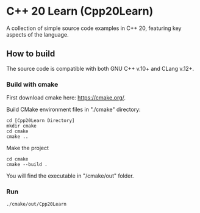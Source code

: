 # C++ 20 Learn (Cpp20Learn)

A collection of simple source code examples in C++ 20, featuring key aspects of the language.

## How to build

The source code is compatible with both GNU C++ v.10+ and CLang v.12+.

### Build with cmake

First download cmake here: https://cmake.org/.

Build CMake environment files in "./cmake" directory:

    cd [Cpp20Learn Directory]
    mkdir cmake
    cd cmake
    cmake ..  

Make the project

    cd cmake    
    cmake --build .  

You will find the executable in "/cmake/out" folder.

### Run

    ./cmake/out/Cpp20Learn



